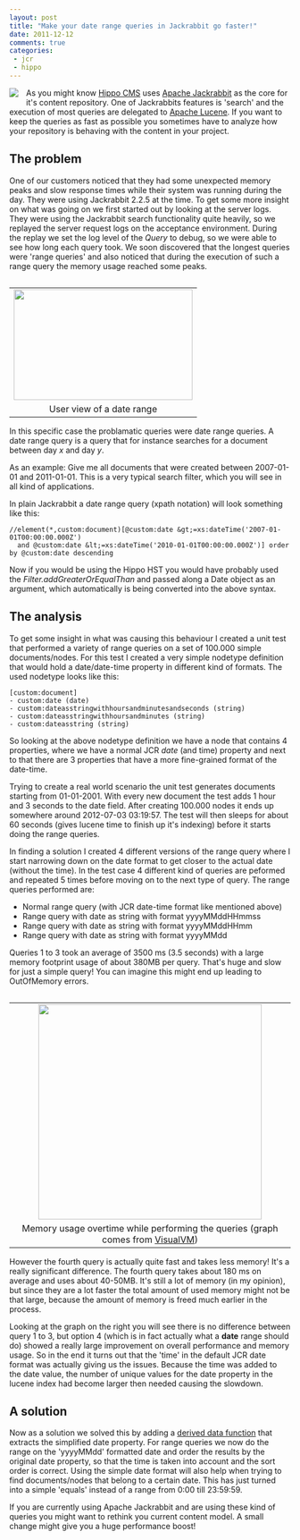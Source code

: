 ```yaml
---
layout: post
title: "Make your date range queries in Jackrabbit go faster!"
date: 2011-12-12
comments: true
categories:
 - jcr
 - hippo
---
```



<div class="separator" style="clear: both; text-align: center;"><a href="http://3.bp.blogspot.com/-l8SjlzLi76c/Ttjwm2naNeI/AAAAAAAAAg0/9RuEKVqgL1o/s1600/jlogo64_med.png" imageanchor="1" style="clear: left; float: left; margin-bottom: 1em; margin-right: 1em;"><img border="0" src="http://3.bp.blogspot.com/-l8SjlzLi76c/Ttjwm2naNeI/AAAAAAAAAg0/9RuEKVqgL1o/s1600/jlogo64_med.png" /></a></div>
As you might know <a href="http://www.onehippo.org/" target="_blank">Hippo CMS</a> uses <a href="http://jackrabbit.apache.org/" target="_blank">Apache Jackrabbit</a> as the core for it's content repository. One of Jackrabbits features is 'search' and the execution of most queries are delegated to <a href="http://lucene.apache.org/" target="_blank">Apache Lucene</a>. If you want to keep the queries as fast as possible you sometimes have to analyze how your repository is behaving with the content in your project.

## The problem

One of our customers noticed that they had some unexpected memory peaks and slow response times while their system was running during the day. They were using Jackrabbit  2.2.5 at the time. To get some more insight on what was going on we first started out by looking at the server logs. They were using the Jackrabbit search functionality quite heavily, so we replayed the server request logs on the acceptance environment. During the replay we set the log level of the <i>Query</i> to debug, so we were able to see how long each query took. We soon discovered that the longest queries were 'range queries' and also noticed that during the execution of such a range query the memory usage reached some peaks.

<table cellpadding="0" cellspacing="0" class="tr-caption-container" style="float: right; margin-left: 1em; text-align: right;"><tbody><tr><td style="text-align: center;"><a href="http://2.bp.blogspot.com/-sTjk46P6Duw/Tt6YEJM1QdI/AAAAAAAAAg8/SVux1MAjRzw/s1600/CapturFiles-201112340_2312.png" imageanchor="1" style="clear: right; margin-bottom: 1em; margin-left: auto; margin-right: auto;"><img border="0" height="198" src="http://2.bp.blogspot.com/-sTjk46P6Duw/Tt6YEJM1QdI/AAAAAAAAAg8/SVux1MAjRzw/s320/CapturFiles-201112340_2312.png" width="320" /></a></td></tr><tr><td class="tr-caption" style="text-align: center;">User view of a date range</td></tr></tbody></table>In this specific case the problamatic queries were date range queries. A date range query is a query that for instance searches for a document between day <i>x</i> and day <i>y</i>.

As an example: Give me all documents that were created between 2007-01-01 and 2011-01-01. This is a very typical search filter, which you will see in all kind of applications.

In plain Jackrabbit a date range query (xpath notation) will look something like this:

```
//element(*,custom:document)[@custom:date &gt;=xs:dateTime('2007-01-01T00:00:00.000Z')
  and @custom:date &lt;=xs:dateTime('2010-01-01T00:00:00.000Z')] order by @custom:date descending
```

Now if you would be using the Hippo HST you would have probably used the <i>Filter.addGreaterOrEqualThan</i> and passed along a Date object as an argument, which automatically is being converted into the above syntax.

## The analysis

To get some insight in what was causing this behaviour I created a unit test that performed a variety of range queries on a set of 100.000 simple documents/nodes. For this test I created a very simple nodetype definition that would hold a date/date-time property in different kind of formats. The used nodetype looks like this:

```
[custom:document]
- custom:date (date)
- custom:dateasstringwithhoursandminutesandseconds (string)
- custom:dateasstringwithhoursandminutes (string)
- custom:dateasstring (string)
```

So looking at the above nodetype definition we have a node that contains 4 properties, where we have a normal JCR <i>date</i> (and time) property and next to that there are 3 properties that have a more fine-grained format of the date-time.

Trying to create a real world scenario the unit test generates documents starting from 01-01-2001. With every new document the test adds 1 hour and 3 seconds to the date field. After creating 100.000 nodes it ends up somewhere around 2012-07-03 03:19:57. The test will then sleeps for about 60 seconds (gives lucene time to finish up it's indexing) before it starts doing the range queries.

In finding a solution I created 4 different versions of the range query where I start narrowing down on the date format to get closer to the actual date (without the time). In the test case 4 different kind of queries are peformed and repeated 5 times before moving on to the next type of query. The range queries performed are:
+ Normal range query (with JCR date-time format like mentioned above)
+ Range query with date as string with format yyyyMMddHHmmss
+ Range query with date as string with format yyyyMMddHHmm
+ Range query with date as string with format yyyyMMdd

Queries 1 to 3 took an average of 3500 ms (3.5 seconds) with a large memory footprint usage of about 380MB per query. That's huge and slow for just a simple query! You can imagine this might end up leading to OutOfMemory errors.

<table cellpadding="0" cellspacing="0" class="tr-caption-container" style="float: right; margin-left: 1em; text-align: right;"><tbody><tr><td style="text-align: center;"><a href="http://2.bp.blogspot.com/-wkDq_mi85BI/Tta66ZH34DI/AAAAAAAAAgk/GlmawYbh174/s1600/heap.png" imageanchor="1" style="clear: right; margin-bottom: 1em; margin-left: auto; margin-right: auto;"><img border="0" height="385" src="http://2.bp.blogspot.com/-wkDq_mi85BI/Tta66ZH34DI/AAAAAAAAAgk/GlmawYbh174/s400/heap.png" width="400" /></a></td></tr><tr><td class="tr-caption" style="text-align: center;">Memory usage overtime while performing the queries (graph comes from <a href="http://visualvm.java.net/" target="_blank">VisualVM</a>)</td></tr></tbody></table>

However the fourth query is actually quite fast and takes less memory! It's a really significant difference. The fourth query takes about 180 ms on average and uses about 40-50MB. It's still a lot of memory (in my opinion), but since they are a lot faster the total amount of used memory might not be that large, because the amount of memory is freed much earlier in the process.

Looking at the graph on the right you will see there is no difference between query 1 to 3, but option 4 (which is in fact actually what a <b>date</b> range  should do) showed a really large improvement on overall performance and  memory usage. So in the end it turns out that the 'time' in the default  JCR date format was actually giving us the issues. Because the time was added to the date value, the number of unique values for the date property in the lucene index had become larger then needed causing the slowdown.<br />

## A solution

Now as a solution we solved this by adding a <a href="http://www.onehippo.org/cms7/documentation/development/content+repository/jcr/reference/derived_data.html" target="_blank">derived data function</a> that extracts the simplified date property. For range queries we now do the range on the 'yyyyMMdd' formatted date and order the results by the original date property, so that the time is taken into account and the sort order is correct. Using the simple date format will also help when trying to find documents/nodes that belong to a certain date. This has just turned into a simple 'equals' instead of a range from 0:00 till 23:59:59.

If you are currently using Apache Jackrabbit and are using these kind of queries you might want to rethink you current content model. A small change might give you a huge performance boost!
